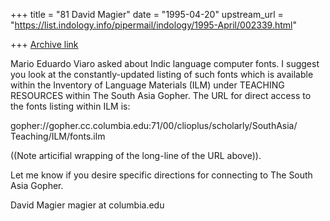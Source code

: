 +++
title = "81 David Magier"
date = "1995-04-20"
upstream_url = "https://list.indology.info/pipermail/indology/1995-April/002339.html"

+++
[Archive link](https://list.indology.info/pipermail/indology/1995-April/002339.html)

Mario Eduardo Viaro asked about Indic language computer fonts. I
suggest you look at the constantly-updated listing of such fonts which
is available within the Inventory of Language Materials (ILM) under
TEACHING RESOURCES within The South Asia Gopher. The URL for direct
access to the fonts listing within ILM is:

gopher://gopher.cc.columbia.edu:71/00/clioplus/scholarly/SouthAsia/
Teaching/ILM/fonts.ilm

((Note articifial wrapping of the long-line of the URL above)).

Let me know if you desire specific directions for connecting to The
South Asia Gopher.

David Magier
magier at columbia.edu





